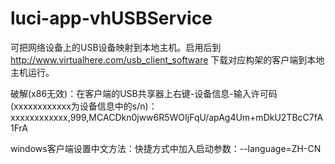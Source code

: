 # luci-app-vhUSBService

可把网络设备上的USB设备映射到本地主机。启用后到 http://www.virtualhere.com/usb_client_software 下载对应构架的客户端到本地主机运行。

破解(x86无效)：在客户端的USB共享器上右键-设备信息-输入许可码(xxxxxxxxxxxx为设备信息中的s/n)：xxxxxxxxxxxx,999,MCACDkn0jww6R5WOIjFqU/apAg4Um+mDkU2TBcC7fA1FrA

windows客户端设置中文方法：快捷方式中加入启动参数：--language=ZH-CN
